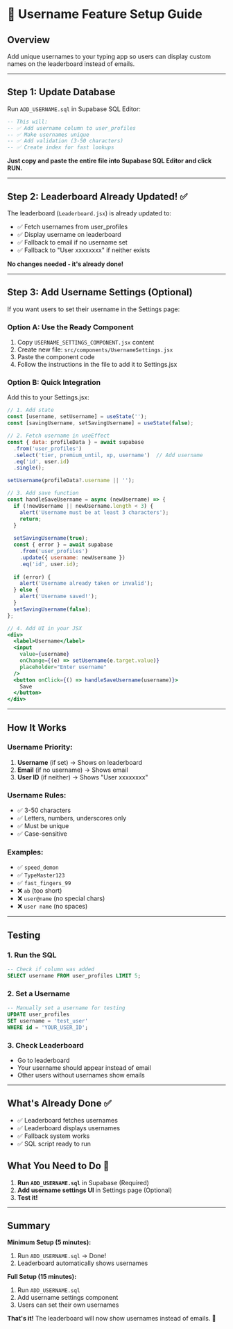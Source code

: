 # 🎯 Username Feature Setup Guide

## Overview
Add unique usernames to your typing app so users can display custom names on the leaderboard instead of emails.

---

## Step 1: Update Database

Run `ADD_USERNAME.sql` in Supabase SQL Editor:

```sql
-- This will:
-- ✅ Add username column to user_profiles
-- ✅ Make usernames unique
-- ✅ Add validation (3-50 characters)
-- ✅ Create index for fast lookups
```

**Just copy and paste the entire file into Supabase SQL Editor and click RUN.**

---

## Step 2: Leaderboard Already Updated! ✅

The leaderboard (`Leaderboard.jsx`) is already updated to:
- ✅ Fetch usernames from user_profiles
- ✅ Display username on leaderboard
- ✅ Fallback to email if no username set
- ✅ Fallback to "User xxxxxxxx" if neither exists

**No changes needed - it's already done!**

---

## Step 3: Add Username Settings (Optional)

If you want users to set their username in the Settings page:

### Option A: Use the Ready Component

1. Copy `USERNAME_SETTINGS_COMPONENT.jsx` content
2. Create new file: `src/components/UsernameSettings.jsx`
3. Paste the component code
4. Follow the instructions in the file to add it to Settings.jsx

### Option B: Quick Integration

Add this to your Settings.jsx:

```jsx
// 1. Add state
const [username, setUsername] = useState('');
const [savingUsername, setSavingUsername] = useState(false);

// 2. Fetch username in useEffect
const { data: profileData } = await supabase
  .from('user_profiles')
  .select('tier, premium_until, xp, username')  // Add username
  .eq('id', user.id)
  .single();

setUsername(profileData?.username || '');

// 3. Add save function
const handleSaveUsername = async (newUsername) => {
  if (!newUsername || newUsername.length < 3) {
    alert('Username must be at least 3 characters');
    return;
  }
  
  setSavingUsername(true);
  const { error } = await supabase
    .from('user_profiles')
    .update({ username: newUsername })
    .eq('id', user.id);
  
  if (error) {
    alert('Username already taken or invalid');
  } else {
    alert('Username saved!');
  }
  setSavingUsername(false);
};

// 4. Add UI in your JSX
<div>
  <label>Username</label>
  <input 
    value={username}
    onChange={(e) => setUsername(e.target.value)}
    placeholder="Enter username"
  />
  <button onClick={() => handleSaveUsername(username)}>
    Save
  </button>
</div>
```

---

## How It Works

### Username Priority:
1. **Username** (if set) → Shows on leaderboard
2. **Email** (if no username) → Shows email
3. **User ID** (if neither) → Shows "User xxxxxxxx"

### Username Rules:
- ✅ 3-50 characters
- ✅ Letters, numbers, underscores only
- ✅ Must be unique
- ✅ Case-sensitive

### Examples:
- ✅ `speed_demon`
- ✅ `TypeMaster123`
- ✅ `fast_fingers_99`
- ❌ `ab` (too short)
- ❌ `user@name` (no special chars)
- ❌ `user name` (no spaces)

---

## Testing

### 1. Run the SQL
```sql
-- Check if column was added
SELECT username FROM user_profiles LIMIT 5;
```

### 2. Set a Username
```sql
-- Manually set a username for testing
UPDATE user_profiles 
SET username = 'test_user' 
WHERE id = 'YOUR_USER_ID';
```

### 3. Check Leaderboard
- Go to leaderboard
- Your username should appear instead of email
- Other users without usernames show emails

---

## What's Already Done ✅

- ✅ Leaderboard fetches usernames
- ✅ Leaderboard displays usernames
- ✅ Fallback system works
- ✅ SQL script ready to run

## What You Need to Do 📝

1. **Run `ADD_USERNAME.sql`** in Supabase (Required)
2. **Add username settings UI** in Settings page (Optional)
3. **Test it!**

---

## Summary

**Minimum Setup (5 minutes):**
1. Run `ADD_USERNAME.sql` → Done!
2. Leaderboard automatically shows usernames

**Full Setup (15 minutes):**
1. Run `ADD_USERNAME.sql`
2. Add username settings component
3. Users can set their own usernames

**That's it!** The leaderboard will now show usernames instead of emails. 🎉

